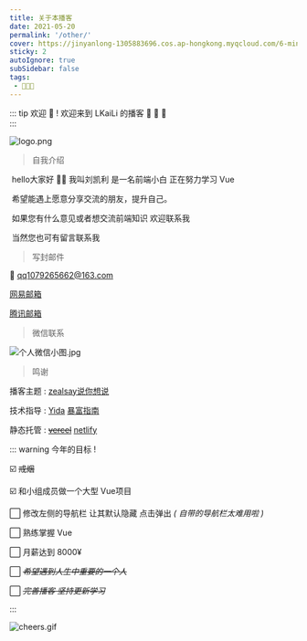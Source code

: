 ```yaml
---
title: 关于本播客
date: 2021-05-20
permalink: '/other/'
cover: https://jinyanlong-1305883696.cos.ap-hongkong.myqcloud.com/6-min.png
sticky: 2
autoIgnore: true
subSidebar: false
tags:
 - 🥳🎉🎉
---
```


::: tip 欢迎 🥳  ! 
欢迎来到 LKaiLi 的播客 🎉 🎉 🎉 <br>
:::

<!-- more -->

![logo.png](https://jinyanlong-1305883696.cos.ap-hongkong.myqcloud.com/rRzqv6kGHwATM41.png)



> 自我介绍 

​	hello大家好 🙋‍♂ 我叫刘凯利 是一名前端小白 正在努力学习 Vue

​	希望能遇上愿意分享交流的朋友，提升自己。

​	如果您有什么意见或者想交流前端知识 欢迎联系我

​	当然您也可有留言联系我



> 写封邮件 

:e-mail: ​qq1079265662@163.com

 [网易邮箱](https://mail.163.com/)

[腾讯邮箱](https://mail.qq.com/)



> 微信联系

![个人微信小图.jpg](https://jinyanlong-1305883696.cos.ap-hongkong.myqcloud.com/yaYsbMeFv41KUOh.jpg)



>鸣谢

播客主题 : [zealsay说你想说](https://blog.zealsay.com/)

技术指导 : [Yida](https://zhangyujie.top/) [暴富指南](https://alphaloveomega.gitee.io/blog/)

静态托管 : ~~[vercel](https://vercel.com/)~~   [netlify](https://app.netlify.com/)



::: warning 今年的目标 !

☑️	~~戒烟~~

☑️	和小组成员做一个大型 Vue项目

⬜	修改左侧的导航栏 让其默认隐藏 点击弹出 *( 自带的导航栏太难用啦 )*

⬜	熟练掌握 Vue

⬜	月薪达到 8000¥ 

⬜	*~~希望遇到人生中重要的一个人~~*

⬜	*~~完善播客 坚持更新学习~~*

:::

![cheers.gif](https://jinyanlong-1305883696.cos.ap-hongkong.myqcloud.com/b5MrE38mWiH1pP9.gif)
